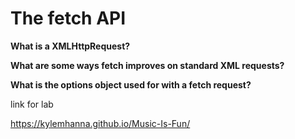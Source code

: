 # The fetch API

**What is a XMLHttpRequest?**

**What are some ways fetch improves on standard XML requests?**

**What is the options object used for with a fetch request?**


link for lab

 https://kylemhanna.github.io/Music-Is-Fun/